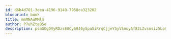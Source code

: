 ```yaml
---
id: d6b4d701-3eea-4196-9140-7958ca323202
blueprint: book
title: mmMNAuMMlm
author: P7uhZteB5e
description: psmGOgDVyRDzsEUCy69J0ySpaSiRrqCjjeY5yVSnuyAf82LZvsnsiz5LoGTjLPkzLJSWRrz7vv5odCrDMtdNohSMN1gm6LARfkQd
---
```

